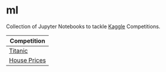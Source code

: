 # ml

Collection of Jupyter Notebooks to tackle [Kaggle](https://www.kaggle.com/leopoldsappler) Competitions.


| Competition |
| ------------- |
| [Titanic](https://www.kaggle.com/competitions/titanic) |
| [House Prices](https://www.kaggle.com/competitions/house-prices-advanced-regression-techniques) |